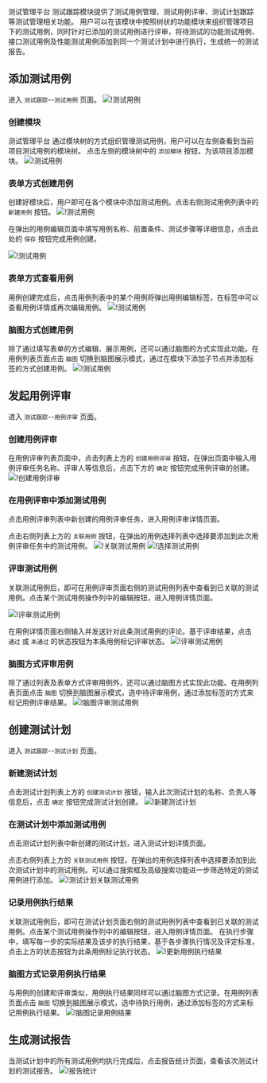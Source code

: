 测试管理平台 测试跟踪模块提供了测试用例管理、测试用例评审、测试计划跟踪等测试管理相关功能。
用户可以在该模块中按照树状的功能模块来组织管理项目下的测试用例，同时针对已添加的测试用例进行评审，将待测试的功能测试用例、接口测试用例及性能测试用例添加到同一个测试计划中进行执行，生成统一的测试报告。

## 添加测试用例

进入 `测试跟踪`--`测试用例` 页面。
![!测试用例](../img/track/测试用例首页.png)

### 创建模块

测试管理平台 通过模块树的方式组织管理测试用例，用户可以在左侧查看到当前项目测试用例的模块树。
点击左侧的模块树中的 `添加模块` 按钮，为该项目添加模块。
![!测试用例](../img/track/创建一级模块.png)

### 表单方式创建用例

创建好模块后，用户即可在各个模块中添加测试用例。点击右侧测试用例列表中的 `新建用例` 按钮。
![!测试用例](../img/track/标签新建测试用例.png)

在弹出的用例编辑页面中填写用例名称、前置条件、测试步骤等详细信息，点击此处的 `保存` 按钮完成用例创建。

![!测试用例](../img/track/编辑新用例详情.png)

### 表单方式查看用例

用例创建完成后，点击用例列表中的某个用例将弹出用例编辑标签，在标签中可以查看用例详情或再次编辑用例。
![!测试用例](../img/track/新建用例展示.png)

### 脑图方式创建用例

除了通过填写表单的方式编辑、展示用例，还可以通过脑图的方式实现此功能。在用例列表页面点击 `脑图` 切换到脑图展示模式，通过在模块下添加子节点并添加标签的方式创建用例。
![!测试用例](../img/track/脑图创建测试用例.png)

## 发起用例评审

进入 `测试跟踪`--`用例评审` 页面。

### 创建用例评审

在用例评审列表页面中，点击列表上方的 `创建用例评审` 按钮，在弹出页面中输入用例评审任务名称、评审人等信息后，点击下方的 `确定` 按钮完成用例评审的创建。
![!创建用例评审](../img/track/创建用例评审.png)

### 在用例评审中添加测试用例

点击用例评审列表中新创建的用例评审任务，进入用例评审详情页面。

点击右侧列表上方的 `关联用例` 按钮，在弹出的用例选择列表中选择要添加到此次用例评审任务中的测试用例。
![!关联测试用例](../img/track/关联测试用例1.png)
![!选择测试用例](../img/track/关联测试用例2.png)

### 评审测试用例

关联测试用例后，即可在用例评审页面右侧的测试用例列表中查看到已关联的测试用例。点击某个测试用例操作列中的编辑按钮，进入用例详情页面。

![!评审测试用例](../img/track/用例评审执行主页.png)

在用例详情页面右侧输入并发送针对此条测试用例的评论。基于评审结果，点击 `通过` 或 `未通过` 的状态按钮为本条用例标记评审状态。
![!评审测试用例](../img/track/用例评审执行详情页.png)

### 脑图方式评审用例

除了通过列表及表单方式评审用例外，还可以通过脑图方式实现此功能。在用例列表页面点击 `脑图` 切换到脑图展示模式，选中待评审用例，通过添加标签的方式来标记用例评审结果。
![!脑图评审测试用例](../img/track/脑图评审测试用例.png)

## 创建测试计划

进入 `测试跟踪`--`测试计划` 页面。

### 新建测试计划

点击测试计划列表上方的 `创建测试计划` 按钮，输入此次测试计划的名称、负责人等信息后，点击 `确定` 按钮完成测试计划创建。
![!新建测试计划](../img/track/测试计划主页.png)

### 在测试计划中添加测试用例

点击测试计划列表中新创建的测试计划，进入测试计划详情页面。

点击右侧列表上方的 `关联测试用例` 按钮，在弹出的用例选择列表中选择要添加到此次测试计划中的测试用例。可以通过搜索框及高级搜索功能进一步筛选特定的测试用例进行添加。
![!测试计划关联测试用例](../img/track/测试计划关联用例2.png)

### 记录用例执行结果

关联测试用例后，即可在测试计划页面右侧的测试用例列表中查看到已关联的测试用例。点击某个测试用例操作列中的编辑按钮，进入用例详情页面。
在执行步骤中，填写每一步的实际结果及该步的执行结果，基于各步骤执行情况及评定标准，点击上方的状态按钮为此条用例标记执行状态。
![!更新用例执行结果](../img/track/更新用例执行结果.png)

### 脑图方式记录用例执行结果

与用例的创建和评审类似，用例执行结果同样可以通过脑图方式记录。在用例列表页面点击 `脑图` 切换到脑图展示模式，选中待执行用例，通过添加标签的方式来标记用例执行结果。
![!脑图记录用例结果](../img/track/脑图记录用例结果.png)

## 生成测试报告

当测试计划中的所有测试用例均执行完成后，点击报告统计页面，查看该次测试计划的测试报告。
![!报告统计](../img/track/查看测试计划执行报告统计.png)